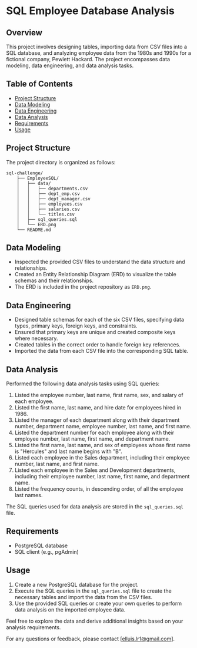 # SQL Employee Database Analysis

## Overview
This project involves designing tables, importing data from CSV files into a SQL database, and analyzing employee data from the 1980s and 1990s for a fictional company, Pewlett Hackard. The project encompasses data modeling, data engineering, and data analysis tasks.

## Table of Contents
- [Project Structure](#project-structure)
- [Data Modeling](#data-modeling)
- [Data Engineering](#data-engineering)
- [Data Analysis](#data-analysis)
- [Requirements](#requirements)
- [Usage](#usage)

## Project Structure
The project directory is organized as follows:
```
sql-challenge/
    ├── EmployeeSQL/
    │   ├── data/
    │   │   ├── departments.csv
    │   │   ├── dept_emp.csv
    │   │   ├── dept_manager.csv
    │   │   ├── employees.csv
    │   │   ├── salaries.csv
    │   │   └── titles.csv
    │   ├── sql_queries.sql
    │   └── ERD.png
    └── README.md
```

## Data Modeling
- Inspected the provided CSV files to understand the data structure and relationships.
- Created an Entity Relationship Diagram (ERD) to visualize the table schemas and their relationships.
- The ERD is included in the project repository as `ERD.png`.

## Data Engineering
- Designed table schemas for each of the six CSV files, specifying data types, primary keys, foreign keys, and constraints.
- Ensured that primary keys are unique and created composite keys where necessary.
- Created tables in the correct order to handle foreign key references.
- Imported the data from each CSV file into the corresponding SQL table.

## Data Analysis
Performed the following data analysis tasks using SQL queries:

1. Listed the employee number, last name, first name, sex, and salary of each employee.
2. Listed the first name, last name, and hire date for employees hired in 1986.
3. Listed the manager of each department along with their department number, department name, employee number, last name, and first name.
4. Listed the department number for each employee along with their employee number, last name, first name, and department name.
5. Listed the first name, last name, and sex of employees whose first name is "Hercules" and last name begins with "B".
6. Listed each employee in the Sales department, including their employee number, last name, and first name.
7. Listed each employee in the Sales and Development departments, including their employee number, last name, first name, and department name.
8. Listed the frequency counts, in descending order, of all the employee last names.

The SQL queries used for data analysis are stored in the `sql_queries.sql` file.

## Requirements
- PostgreSQL database
- SQL client (e.g., pgAdmin)

## Usage
1. Create a new PostgreSQL database for the project.
2. Execute the SQL queries in the `sql_queries.sql` file to create the necessary tables and import the data from the CSV files.
3. Use the provided SQL queries or create your own queries to perform data analysis on the imported employee data.

Feel free to explore the data and derive additional insights based on your analysis requirements.

For any questions or feedback, please contact [elluis.lr1@gmail.com].
